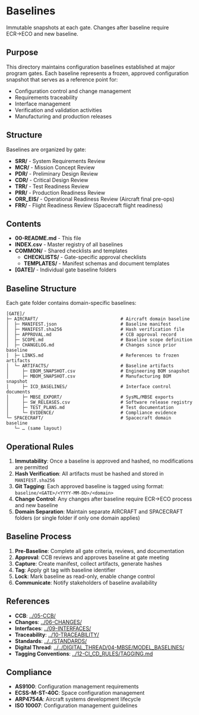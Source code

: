 # Baselines

Immutable snapshots at each gate. Changes after baseline require ECR→ECO and new baseline.

## Purpose

This directory maintains configuration baselines established at major program gates. Each baseline represents a frozen, approved configuration snapshot that serves as a reference point for:
- Configuration control and change management
- Requirements traceability
- Interface management
- Verification and validation activities
- Manufacturing and production releases

## Structure

Baselines are organized by gate:
- **SRR/** - System Requirements Review
- **MCR/** - Mission Concept Review
- **PDR/** - Preliminary Design Review
- **CDR/** - Critical Design Review
- **TRR/** - Test Readiness Review
- **PRR/** - Production Readiness Review
- **ORR_EIS/** - Operational Readiness Review (Aircraft final pre-ops)
- **FRR/** - Flight Readiness Review (Spacecraft flight readiness)

## Contents

- **00-README.md** - This file
- **INDEX.csv** - Master registry of all baselines
- **COMMON/** - Shared checklists and templates
  - **CHECKLISTS/** - Gate-specific approval checklists
  - **TEMPLATES/** - Manifest schemas and document templates
- **[GATE]/** - Individual gate baseline folders

## Baseline Structure

Each gate folder contains domain-specific baselines:

```
[GATE]/
├─ AIRCRAFT/                               # Aircraft domain baseline
│  ├─ MANIFEST.json                        # Baseline manifest
│  ├─ MANIFEST.sha256                      # Hash verification file
│  ├─ APPROVAL.md                          # CCB approval record
│  ├─ SCOPE.md                             # Baseline scope definition
│  ├─ CHANGELOG.md                         # Changes since prior baseline
│  ├─ LINKS.md                             # References to frozen artifacts
│  └─ ARTIFACTS/                           # Baseline artifacts
│     ├─ EBOM_SNAPSHOT.csv                 # Engineering BOM snapshot
│     ├─ MBOM_SNAPSHOT.csv                 # Manufacturing BOM snapshot
│     ├─ ICD_BASELINES/                    # Interface control documents
│     ├─ MBSE_EXPORT/                      # SysML/MBSE exports
│     ├─ SW_RELEASES.csv                   # Software release registry
│     ├─ TEST_PLANS.md                     # Test documentation
│     └─ EVIDENCE/                         # Compliance evidence
└─ SPACECRAFT/                             # Spacecraft domain baseline
   └─ … (same layout)
```

## Operational Rules

1. **Immutability**: Once a baseline is approved and hashed, no modifications are permitted
2. **Hash Verification**: All artifacts must be hashed and stored in `MANIFEST.sha256`
3. **Git Tagging**: Each approved baseline is tagged using format: `baseline/<GATE>/<YYYY-MM-DD>/<domain>`
4. **Change Control**: Any changes after baseline require ECR→ECO process and new baseline
5. **Domain Separation**: Maintain separate AIRCRAFT and SPACECRAFT folders (or single folder if only one domain applies)

## Baseline Process

1. **Pre-Baseline**: Complete all gate criteria, reviews, and documentation
2. **Approval**: CCB reviews and approves baseline at gate meeting
3. **Capture**: Create manifest, collect artifacts, generate hashes
4. **Tag**: Apply git tag with baseline identifier
5. **Lock**: Mark baseline as read-only, enable change control
6. **Communicate**: Notify stakeholders of baseline availability

## References

- **CCB**: [../05-CCB/](../05-CCB/)
- **Changes**: [../06-CHANGES/](../06-CHANGES/)
- **Interfaces**: [../09-INTERFACES/](../09-INTERFACES/)
- **Traceability**: [../10-TRACEABILITY/](../10-TRACEABILITY/)
- **Standards**: [../../STANDARDS/](../../STANDARDS/)
- **Digital Thread**: [../../DIGITAL_THREAD/04-MBSE/MODEL_BASELINES/](../../DIGITAL_THREAD/04-MBSE/MODEL_BASELINES/)
- **Tagging Conventions**: [../12-CI_CD_RULES/TAGGING.md](../12-CI_CD_RULES/TAGGING.md)

## Compliance

- **AS9100**: Configuration management requirements
- **ECSS-M-ST-40C**: Space configuration management
- **ARP4754A**: Aircraft systems development lifecycle
- **ISO 10007**: Configuration management guidelines
